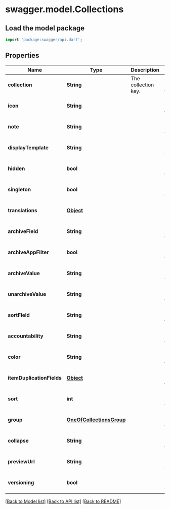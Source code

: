 # swagger.model.Collections

## Load the model package
```dart
import 'package:swagger/api.dart';
```

## Properties
Name | Type | Description | Notes
------------ | ------------- | ------------- | -------------
**collection** | **String** | The collection key. | [optional] [default to null]
**icon** | **String** |  | [optional] [default to null]
**note** | **String** |  | [optional] [default to null]
**displayTemplate** | **String** |  | [optional] [default to null]
**hidden** | **bool** |  | [optional] [default to null]
**singleton** | **bool** |  | [optional] [default to null]
**translations** | [**Object**](Object.md) |  | [optional] [default to null]
**archiveField** | **String** |  | [optional] [default to null]
**archiveAppFilter** | **bool** |  | [optional] [default to null]
**archiveValue** | **String** |  | [optional] [default to null]
**unarchiveValue** | **String** |  | [optional] [default to null]
**sortField** | **String** |  | [optional] [default to null]
**accountability** | **String** |  | [optional] [default to null]
**color** | **String** |  | [optional] [default to null]
**itemDuplicationFields** | [**Object**](Object.md) |  | [optional] [default to null]
**sort** | **int** |  | [optional] [default to null]
**group** | [**OneOfCollectionsGroup**](OneOfCollectionsGroup.md) |  | [optional] [default to null]
**collapse** | **String** |  | [optional] [default to null]
**previewUrl** | **String** |  | [optional] [default to null]
**versioning** | **bool** |  | [optional] [default to null]

[[Back to Model list]](../README.md#documentation-for-models) [[Back to API list]](../README.md#documentation-for-api-endpoints) [[Back to README]](../README.md)

